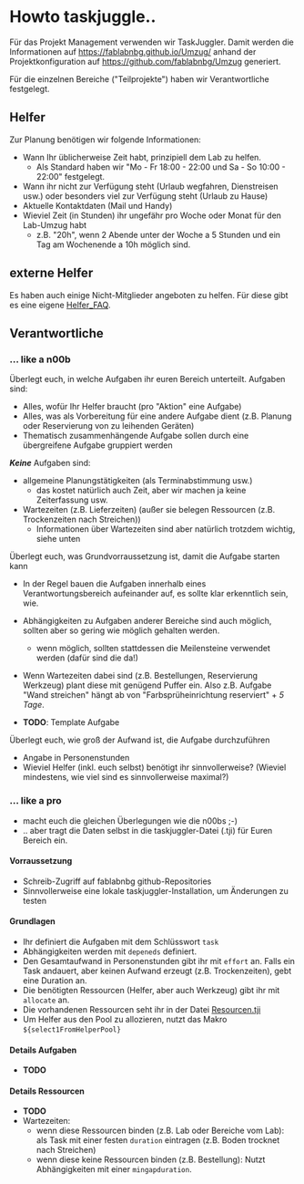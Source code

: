 # Howto taskjuggle..

Für das Projekt Management verwenden wir TaskJuggler. Damit werden die Informationen auf https://fablabnbg.github.io/Umzug/ anhand der Projektkonfiguration auf https://github.com/fablabnbg/Umzug generiert.

Für die einzelnen Bereiche ("Teilprojekte") haben wir Verantwortliche festgelegt.

## Helfer

Zur Planung benötigen wir folgende Informationen:
  * Wann Ihr üblicherweise Zeit habt, prinzipiell dem Lab zu helfen.
    * Als Standard haben wir "Mo - Fr 18:00 - 22:00 und Sa - So 10:00 - 22:00" festgelegt.
  * Wann ihr nicht zur Verfügung steht (Urlaub wegfahren, Dienstreisen usw.) oder besonders viel zur Verfügung steht (Urlaub zu Hause)
  * Aktuelle Kontaktdaten (Mail und Handy)
  * Wieviel Zeit (in Stunden) ihr ungefähr pro Woche oder Monat für den Lab-Umzug habt
    * z.B. "20h", wenn 2 Abende unter der Woche a 5 Stunden und ein Tag am Wochenende a 10h möglich sind.

## externe Helfer

Es haben auch einige Nicht-Mitglieder angeboten zu helfen. Für diese gibt es eine eigene [Helfer_FAQ](Helfer_FAQ.md).

## Verantwortliche

### ... like a n00b

Überlegt euch, in welche Aufgaben ihr euren Bereich unterteilt. Aufgaben sind:

* Alles, wofür Ihr Helfer braucht (pro "Aktion" eine Aufgabe)
* Alles, was als Vorbereitung für eine andere Aufgabe dient (z.B. Planung oder Reservierung von zu leihenden Geräten)
* Thematisch zusammenhängende Aufgabe sollen durch eine übergreifene Aufgabe gruppiert werden

_**Keine**_ Aufgaben sind:

* allgemeine Planungstätigkeiten (als Terminabstimmung usw.)
  * das kostet natürlich auch Zeit, aber wir machen ja keine Zeiterfassung usw.
* Wartezeiten (z.B. Lieferzeiten) (außer sie belegen Ressourcen (z.B. Trockenzeiten nach Streichen))
  * Informationen über Wartezeiten sind aber natürlich trotzdem wichtig, siehe unten

Überlegt euch, was Grundvorraussetzung ist, damit die Aufgabe starten kann

* In der Regel bauen die Aufgaben innerhalb eines Verantwortungsbereich aufeinander auf, es sollte klar erkenntlich sein, wie.
* Abhängigkeiten zu Aufgaben anderer Bereiche sind auch möglich, sollten aber so gering wie möglich gehalten werden.
  * wenn möglich, sollten stattdessen die Meilensteine verwendet werden (dafür sind die da!)
* Wenn Wartezeiten dabei sind (z.B. Bestellungen, Reservierung Werkzeug) plant diese mit genügend Puffer ein. Also z.B. Aufgabe "Wand streichen" hängt ab von "Farbsprüheinrichtung reserviert" + _5 Tage_.

* __TODO__: Template Aufgabe

Überlegt euch, wie groß der Aufwand ist, die Aufgabe durchzuführen

* Angabe in Personenstunden
* Wieviel Helfer (inkl. euch selbst) benötigt ihr sinnvollerweise? (Wieviel mindestens, wie viel sind es sinnvollerweise maximal?)


### ... like a pro

* macht euch die gleichen Überlegungen wie die n00bs ;-)
* .. aber tragt die Daten selbst in die taskjuggler-Datei (.tji) für Euren Bereich ein.

#### Vorraussetzung

* Schreib-Zugriff auf fablabnbg github-Repositories
* Sinnvollerweise eine lokale taskjuggler-Installation, um Änderungen zu testen

#### Grundlagen

* Ihr definiert die Aufgaben mit dem Schlüsswort `task`
* Abhängigkeiten werden mit `depeneds` definiert.
* Den Gesamtaufwand in Personenstunden gibt ihr mit `effort` an. Falls ein Task andauert, aber keinen Aufwand erzeugt (z.B. Trockenzeiten), gebt eine Duration an.
* Die benötigten Ressourcen (Helfer, aber auch Werkzeug) gibt ihr mit `allocate` an.
* Die vorhandenen Ressourcen seht ihr in der Datei [Resourcen.tji](https://github.com/fablabnbg/Umzug/blob/master/Resourcen.tji)
* Um Helfer aus den Pool zu allozieren, nutzt das Makro `${select1FromHelperPool}`

#### Details Aufgaben

* __TODO__

#### Details Ressourcen

* __TODO__
* Wartezeiten:
  * wenn diese Ressourcen binden (z.B. Lab oder Bereiche vom Lab): als Task mit einer festen `duration` eintragen (z.B. Boden trocknet nach Streichen)
  * wenn diese keine Ressourcen binden (z.B. Bestellung): Nutzt Abhängigkeiten mit einer `mingapduration`.
